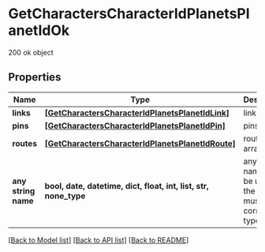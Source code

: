 # GetCharactersCharacterIdPlanetsPlanetIdOk

200 ok object

## Properties
Name | Type | Description | Notes
------------ | ------------- | ------------- | -------------
**links** | [**[GetCharactersCharacterIdPlanetsPlanetIdLink]**](GetCharactersCharacterIdPlanetsPlanetIdLink.md) | links array | 
**pins** | [**[GetCharactersCharacterIdPlanetsPlanetIdPin]**](GetCharactersCharacterIdPlanetsPlanetIdPin.md) | pins array | 
**routes** | [**[GetCharactersCharacterIdPlanetsPlanetIdRoute]**](GetCharactersCharacterIdPlanetsPlanetIdRoute.md) | routes array | 
**any string name** | **bool, date, datetime, dict, float, int, list, str, none_type** | any string name can be used but the value must be the correct type | [optional]

[[Back to Model list]](../README.md#documentation-for-models) [[Back to API list]](../README.md#documentation-for-api-endpoints) [[Back to README]](../README.md)


